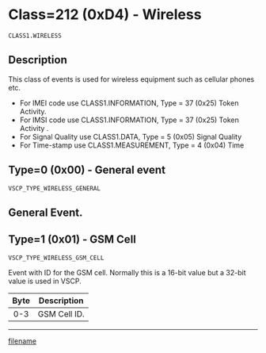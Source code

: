# Class=212 (0xD4) - Wireless

    CLASS1.WIRELESS

## Description

This class of events is used for wireless equipment such as cellular phones etc.


*  For IMEI code use CLASS1.INFORMATION, Type = 37 (0x25) Token Activity.
*  For IMSI code use CLASS1.INFORMATION, Type = 37 (0x25) Token Activity .
*  For Signal Quality use CLASS1.DATA, Type = 5 (0x05) Signal Quality
*  For Time-stamp use CLASS1.MEASUREMENT, Type = 4 (0x04) Time

## Type=0 (0x00) - General event
    VSCP_TYPE_WIRELESS_GENERAL
General Event.
----

## Type=1 (0x01) - GSM Cell
    VSCP_TYPE_WIRELESS_GSM_CELL
Event with ID for the GSM cell. Normally this is a 16-bit value but a 32-bit value is used in VSCP. 

 | Byte | Description  | 
 | :----: | -----------  | 
 | 0-3  | GSM Cell ID. | 
----

[filename](./bottom_copyright.md ':include')